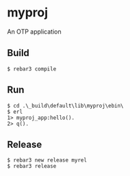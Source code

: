 myproj
=====

An OTP application

Build
-----

    $ rebar3 compile


Run
----
    $ cd .\_build\default\lib\myproj\ebin\
    $ erl
    1> myproj_app:hello().
    2> q().

Release
----

    $ rebar3 new release myrel
    $ rebar3 release
